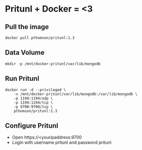 # Pritunl + Docker = <3

## Pull the image

    docker pull pthomson/pritunl:1.3

## Data Volume

    mkdir -p /mnt/docker-pritunl/var/lib/mongodb

## Run Pritunl

    docker run -d --privileged \
        -v /mnt/docker-pritunl/var/lib/mongodb:/var/lib/mongodb \
        -p 1194:1194/udp \
        -p 1194:1194/tcp \
        -p 9700:9700/tcp \
        pthomson/pritunl:1.3

## Configure Pritunl

* Open https://<youripaddress:9700
* Login with username pritunl and password pritunl

